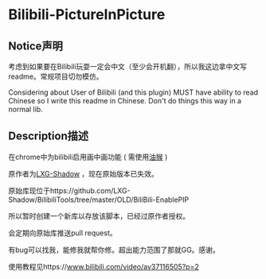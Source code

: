 # Bilibili-PictureInPicture

## Notice声明
考虑到如果要在Bilibili玩耍一定会中文（至少会开机翻），所以我这边拿中文写readme。常规项目切勿模仿。

Considering about User of Bilibili (and this plugin) MUST have ability to read Chinese so I write this readme in Chinese. Don't do things this way in a normal lib.

## Description描述
在chrome中为bilibili启用画中画功能
(
需使用[油猴](https://blog.0xbbc.com/2016/09/bilibili-enable-macos-pip-safari-extension/)
)

原作者为[LXG-Shadow](https://github.com/LXG-Shadow/) ，现在原始版本已失效。

原始库现位于https://github.com/LXG-Shadow/BilibiliTools/tree/master/OLD/BiliBili-EnablePIP

所以暂时创建一个新库以存放该脚本，已经过原作者授权。

会定期向原始库推送pull request。

有bug可以找我，能修我就帮你修。超出能力范围了那就GG。感谢。

使用教程见https://www.bilibili.com/video/av37116505?p=2
